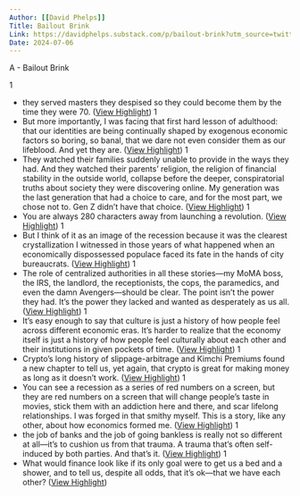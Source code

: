 ```yaml
---
Author: [[David Phelps]]
Title: Bailout Brink
Link: https://davidphelps.substack.com/p/bailout-brink?utm_source=twitter&sd=pf
Date: 2024-07-06
---
```

A - Bailout Brink

1
- they served masters they despised so they could become them by the time they were 70. ([View Highlight](https://read.readwise.io/read/01gvjwehfhp4c232hjm78z9npe))
1
- But more importantly, I was facing that first hard lesson of adulthood: that our identities are being continually shaped by exogenous economic factors so boring, so banal, that we dare not even consider them as our lifeblood. And yet they are. ([View Highlight](https://read.readwise.io/read/01gvjwjfepcw6m20hmcqha8mec))
1
- They watched their families suddenly unable to provide in the ways they had. And they watched their parents’ religion, the religion of financial stability in the outside world, collapse before the deeper, conspiratorial truths about society they were discovering online.
  My generation was the last generation that had a choice to care, and for the most part, we chose not to.
  Gen Z didn’t have that choice. ([View Highlight](https://read.readwise.io/read/01gvjws2a551t6112v106pt00h))
1
- You are always 280 characters away from launching a revolution. ([View Highlight](https://read.readwise.io/read/01gvjwy4w6wvz1anhzph8kc6bz))
1
- But I think of it as an image of the recession because it was the clearest crystallization I witnessed in those years of what happened when an economically dispossessed populace faced its fate in the hands of city bureaucrats. ([View Highlight](https://read.readwise.io/read/01gvjx1jrd33wa2q9k7jprt9g8))
1
- The role of centralized authorities in all these stories—my MoMA boss, the IRS, the landlord, the receptionists, the cops, the paramedics, and even the damn Avengers—should be clear. The point isn’t the power they had. It’s the power they lacked and wanted as desperately as us all. ([View Highlight](https://read.readwise.io/read/01gvjx1xwmepp39jja7v0bagrn))
1
- It’s easy enough to say that culture is just a history of how people feel across different economic eras. It’s harder to realize that the economy itself is just a history of how people feel culturally about each other and their institutions in given pockets of time. ([View Highlight](https://read.readwise.io/read/01gvjx5ts1hqbgra5n2rdb7vd2))
1
- Crypto’s long history of slippage-arbitrage and Kimchi Premiums found a new chapter to tell us, yet again, that crypto is great for making money as long as it doesn’t work. ([View Highlight](https://read.readwise.io/read/01gvjxemhekkh156zq2tq2ky9j))
1
- You can see a recession as a series of red numbers on a screen, but they are red numbers on a screen that will change people’s taste in movies, stick them with an addiction here and there, and scar lifelong relationships. I was forged in that smithy myself. This is a story, like any other, about how economics formed me. ([View Highlight](https://read.readwise.io/read/01gvjxfhtpanhr4r4w8cfedf5a))
1
- the job of banks and the job of going bankless is really not so different at all—it’s to cushion us from that trauma. A trauma that’s often self-induced by both parties. And that’s it. ([View Highlight](https://read.readwise.io/read/01gvjxg0hb92mn6dq5ybp51vr2))
1
- What would finance look like if its only goal were to get us a bed and a shower, and to tell us, despite all odds, that it’s ok—that we have each other? ([View Highlight](https://read.readwise.io/read/01gvjxh637286ryf6m1xgnepf6))
